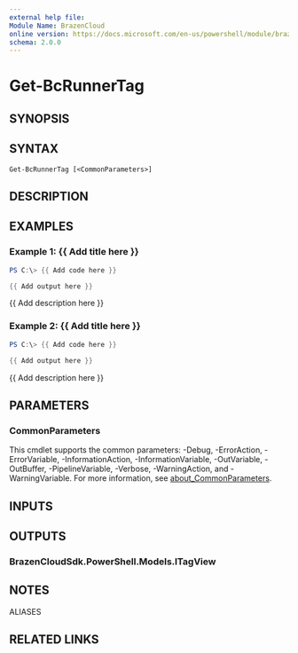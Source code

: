 ```yaml
---
external help file:
Module Name: BrazenCloud
online version: https://docs.microsoft.com/en-us/powershell/module/brazencloud/get-bcrunnertag
schema: 2.0.0
---
```


# Get-BcRunnerTag

## SYNOPSIS


## SYNTAX

```
Get-BcRunnerTag [<CommonParameters>]
```

## DESCRIPTION


## EXAMPLES

### Example 1: {{ Add title here }}
```powershell
PS C:\> {{ Add code here }}

{{ Add output here }}
```

{{ Add description here }}

### Example 2: {{ Add title here }}
```powershell
PS C:\> {{ Add code here }}

{{ Add output here }}
```

{{ Add description here }}

## PARAMETERS

### CommonParameters
This cmdlet supports the common parameters: -Debug, -ErrorAction, -ErrorVariable, -InformationAction, -InformationVariable, -OutVariable, -OutBuffer, -PipelineVariable, -Verbose, -WarningAction, and -WarningVariable. For more information, see [about_CommonParameters](http://go.microsoft.com/fwlink/?LinkID=113216).

## INPUTS

## OUTPUTS

### BrazenCloudSdk.PowerShell.Models.ITagView

## NOTES

ALIASES

## RELATED LINKS

